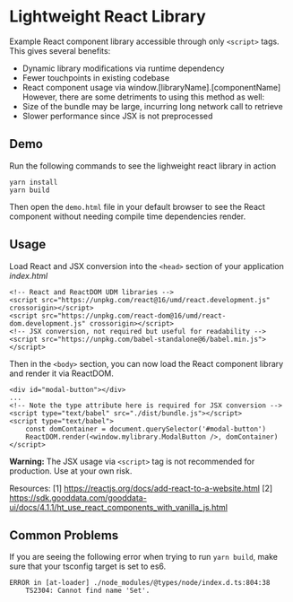 # Lightweight React Library

Example React component library accessible through only `<script>` tags. This gives several benefits:
* Dynamic library modifications via runtime dependency
* Fewer touchpoints in existing codebase
* React component usage via window.[libraryName].[componentName]
However, there are some detriments to using this method as well:
* Size of the bundle may be large, incurring long network call to retrieve
* Slower performance since JSX is not preprocessed


## Demo

Run the following commands to see the lighweight react library in action

```
yarn install
yarn build
```

Then open the `demo.html` file in your default browser to see the React component without needing compile time dependencies render.


## Usage

Load React and JSX conversion into the `<head>` section of your application _index.html_

```
<!-- React and ReactDOM UDM libraries -->
<script src="https://unpkg.com/react@16/umd/react.development.js" crossorigin></script>
<script src="https://unpkg.com/react-dom@16/umd/react-dom.development.js" crossorigin></script>
<!-- JSX conversion, not required but useful for readability -->
<script src="https://unpkg.com/babel-standalone@6/babel.min.js"></script>
```

Then in the `<body>` section, you can now load the React component library and render it via ReactDOM.

```
<div id="modal-button"></div>
...
<!-- Note the type attribute here is required for JSX conversion -->
<script type="text/babel" src="./dist/bundle.js"></script>
<script type="text/babel">
	const domContainer = document.querySelector('#modal-button')
	ReactDOM.render(<window.mylibrary.ModalButton />, domContainer)
</script>
```

**Warning:** The JSX usage via `<script>` tag is not recommended for production. Use at your own risk.

Resources:
[1] https://reactjs.org/docs/add-react-to-a-website.html
[2] https://sdk.gooddata.com/gooddata-ui/docs/4.1.1/ht_use_react_components_with_vanilla_js.html


## Common Problems

If you are seeing the following error when trying to run `yarn build`, make sure that your tsconfig target is set to es6.

```
ERROR in [at-loader] ./node_modules/@types/node/index.d.ts:804:38 
    TS2304: Cannot find name 'Set'.
```

